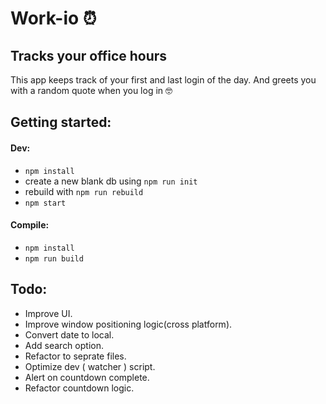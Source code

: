 # Work-io ⏰
## Tracks your office hours
This app keeps track of your first and last login of the day.
And greets you with a random quote when you log in 🤓

## Getting started:
#### Dev:
- `npm install`
- create a new blank db using `npm run init`
- rebuild with `npm run rebuild`
- `npm start`
#### Compile:
- `npm install`
- `npm run build`
## Todo:
   - Improve UI.
   - Improve window positioning logic(cross platform).
   - Convert date to local.
   - Add search option.
   - Refactor to seprate files.
   - Optimize dev ( watcher ) script.
   - Alert on countdown complete.
   - Refactor countdown logic.
   
